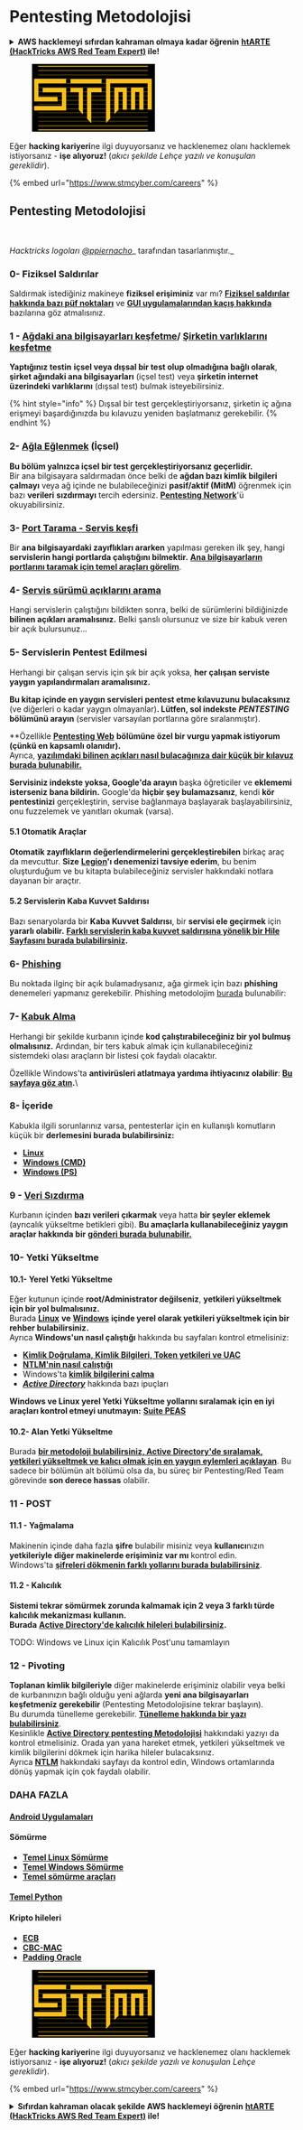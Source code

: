 # Pentesting Metodolojisi

<details>

<summary><strong>AWS hacklemeyi sıfırdan kahraman olmaya kadar öğrenin</strong> <a href="https://training.hacktricks.xyz/courses/arte"><strong>htARTE (HackTricks AWS Red Team Expert)</strong></a><strong> ile!</strong></summary>

HackTricks'ı desteklemenin diğer yolları:

* **Şirketinizi HackTricks'te reklamınızı görmek istiyorsanız** veya **HackTricks'i PDF olarak indirmek istiyorsanız** [**ABONELİK PLANLARI**](https://github.com/sponsors/carlospolop)'na göz atın!
* [**Resmi PEASS & HackTricks ürünlerini edinin**](https://peass.creator-spring.com)
* [**PEASS Ailesi'ni**](https://opensea.io/collection/the-peass-family) keşfedin, özel [**NFT'lerimiz**](https://opensea.io/collection/the-peass-family) koleksiyonumuzu
* **Katılın** 💬 [**Discord grubuna**](https://discord.gg/hRep4RUj7f) veya [**telegram grubuna**](https://t.me/peass) veya bizi **Twitter** 🐦 [**@hacktricks\_live**](https://twitter.com/hacktricks\_live)**'da takip edin.**
* **Hacking püf noktalarınızı paylaşarak** [**HackTricks**](https://github.com/carlospolop/hacktricks) ve [**HackTricks Cloud**](https://github.com/carlospolop/hacktricks-cloud) github depolarına PR göndererek.

</details>

<figure><img src="../.gitbook/assets/image (1) (1) (1).png" alt=""><figcaption></figcaption></figure>

Eğer **hacking kariyeri**ne ilgi duyuyorsanız ve hacklenemez olanı hacklemek istiyorsanız - **işe alıyoruz!** (_akıcı şekilde Lehçe yazılı ve konuşulan gereklidir_).

{% embed url="https://www.stmcyber.com/careers" %}

## Pentesting Metodolojisi

<figure><img src="../.gitbook/assets/HACKTRICKS-logo.svg" alt=""><figcaption></figcaption></figure>

_Hacktricks logoları_ [_@ppiernacho_](https://www.instagram.com/ppieranacho/)_ tarafından tasarlanmıştır._

### 0- Fiziksel Saldırılar

Saldırmak istediğiniz makineye **fiziksel erişiminiz** var mı? [**Fiziksel saldırılar hakkında bazı püf noktaları**](../hardware-physical-access/physical-attacks.md) ve [**GUI uygulamalarından kaçış hakkında**](../hardware-physical-access/escaping-from-gui-applications.md) bazılarına göz atmalısınız.

### 1 - [Ağdaki ana bilgisayarları keşfetme](pentesting-network/#discovering-hosts)/ [Şirketin varlıklarını keşfetme](external-recon-methodology/)

**Yaptığınız testin** **içsel veya dışsal bir test olup olmadığına bağlı olarak**, **şirket ağındaki ana bilgisayarları** (içsel test) veya **şirketin internet üzerindeki varlıklarını** (dışsal test) bulmak isteyebilirsiniz.

{% hint style="info" %}
Dışsal bir test gerçekleştiriyorsanız, şirketin iç ağına erişmeyi başardığınızda bu kılavuzu yeniden başlatmanız gerekebilir.
{% endhint %}

### **2-** [**Ağla Eğlenmek**](pentesting-network/) **(İçsel)**

**Bu bölüm yalnızca içsel bir test gerçekleştiriyorsanız geçerlidir.**\
Bir ana bilgisayara saldırmadan önce belki de **ağdan bazı kimlik bilgileri çalmayı** veya ağ içinde ne bulabileceğinizi **pasif/aktif (MitM)** öğrenmek için bazı **verileri** **sızdırmayı** tercih edersiniz. [**Pentesting Network**](pentesting-network/#sniffing)'ü okuyabilirsiniz.

### 3- [Port Tarama - Servis keşfi](pentesting-network/#scanning-hosts)

Bir **ana bilgisayardaki zayıflıkları ararken** yapılması gereken ilk şey, hangi **servislerin hangi portlarda çalıştığını bilmektir.** [**Ana bilgisayarların portlarını taramak için temel araçları görelim**](pentesting-network/#scanning-hosts).

### **4-** [Servis sürümü açıklarını arama](search-exploits.md)

Hangi servislerin çalıştığını bildikten sonra, belki de sürümlerini bildiğinizde **bilinen açıkları aramalısınız.** Belki şanslı olursunuz ve size bir kabuk veren bir açık bulursunuz...

### **5-** Servislerin Pentest Edilmesi

Herhangi bir çalışan servis için şık bir açık yoksa, **her çalışan serviste yaygın yapılandırmaları aramalısınız.**

**Bu kitap içinde en yaygın servisleri pentest etme kılavuzunu bulacaksınız** (ve diğerleri o kadar yaygın olmayanlar)**. Lütfen, sol indekste** _**PENTESTING**_ **bölümünü arayın** (servisler varsayılan portlarına göre sıralanmıştır).

**Özellikle [**Pentesting Web**](../network-services-pentesting/pentesting-web/) **bölümüne özel bir vurgu yapmak istiyorum (çünkü en kapsamlı olanıdır).**\
Ayrıca, [**yazılımdaki bilinen açıkları nasıl bulacağınıza dair küçük bir kılavuz burada bulunabilir.**](search-exploits.md)

**Servisiniz indekste yoksa, Google'da arayın** başka öğreticiler ve **eklememi isterseniz bana bildirin.** Google'da **hiçbir şey bulamazsanız**, kendi **kör pentestinizi** gerçekleştirin, servise bağlanmaya başlayarak başlayabilirsiniz, onu fuzzelemek ve yanıtları okumak (varsa).

#### 5.1 Otomatik Araçlar

**Otomatik zayıflıkların değerlendirmelerini gerçekleştirebilen** birkaç araç da mevcuttur. **Size** [**Legion**](https://github.com/carlospolop/legion)**'ı denemenizi tavsiye ederim**, bu benim oluşturduğum ve bu kitapta bulabileceğiniz servisler hakkındaki notlara dayanan bir araçtır.

#### **5.2 Servislerin Kaba Kuvvet Saldırısı**

Bazı senaryolarda bir **Kaba Kuvvet Saldırısı**, bir **servisi ele geçirmek** için **yararlı olabilir.** [**Farklı servislerin kaba kuvvet saldırısına yönelik bir Hile Sayfasını burada bulabilirsiniz**](brute-force.md)**.**

### 6- [Phishing](phishing-methodology/)

Bu noktada ilginç bir açık bulamadıysanız, ağa girmek için bazı **phishing** denemeleri yapmanız gerekebilir. Phishing metodolojim [burada](phishing-methodology/) bulunabilir:

### **7-** [**Kabuk Alma**](shells/)

Herhangi bir şekilde kurbanın içinde **kod çalıştırabileceğiniz bir yol bulmuş olmalısınız.** Ardından, bir ters kabuk almak için kullanabileceğiniz sistemdeki olası araçların bir listesi çok faydalı olacaktır.

Özellikle Windows'ta **antivirüsleri atlatmaya yardıma ihtiyacınız olabilir**: [**Bu sayfaya göz atın**](../windows-hardening/av-bypass.md)**.**\\

### 8- İçeride

Kabukla ilgili sorunlarınız varsa, pentesterlar için en kullanışlı komutların küçük bir **derlemesini burada bulabilirsiniz:**

* [**Linux**](../linux-hardening/useful-linux-commands.md)
* [**Windows (CMD)**](../windows-hardening/basic-cmd-for-pentesters.md)
* [**Windows (PS)**](../windows-hardening/basic-powershell-for-pentesters/)

### **9 -** [**Veri Sızdırma**](exfiltration.md)

Kurbanın içinden **bazı verileri çıkarmak** veya hatta **bir şeyler eklemek** (ayrıcalık yükseltme betikleri gibi). **Bu amaçlarla kullanabileceğiniz yaygın araçlar hakkında bir** [**gönderi burada bulunabilir.**](exfiltration.md)
### **10- Yetki Yükseltme**

#### **10.1- Yerel Yetki Yükseltme**

Eğer kutunun içinde **root/Administrator değilseniz**, **yetkileri yükseltmek için bir yol bulmalısınız.**\
Burada [**Linux**](../linux-hardening/privilege-escalation/) **ve** [**Windows**](../windows-hardening/windows-local-privilege-escalation/) **içinde yerel olarak yetkileri yükseltmek için bir rehber bulabilirsiniz.**\
Ayrıca **Windows'un nasıl çalıştığı** hakkında bu sayfaları kontrol etmelisiniz:

* [**Kimlik Doğrulama, Kimlik Bilgileri, Token yetkileri ve UAC**](../windows-hardening/authentication-credentials-uac-and-efs/)
* [**NTLM'nin nasıl çalıştığı**](../windows-hardening/ntlm/)
* Windows'ta [**kimlik bilgilerini çalma**](https://github.com/carlospolop/hacktricks/blob/master/generic-methodologies-and-resources/broken-reference/README.md)
* [_**Active Directory**_](../windows-hardening/active-directory-methodology/) hakkında bazı ipuçları

**Windows ve Linux yerel Yetki Yükseltme yollarını sıralamak için en iyi araçları kontrol etmeyi unutmayın:** [**Suite PEAS**](https://github.com/carlospolop/privilege-escalation-awesome-scripts-suite)

#### **10.2- Alan Yetki Yükseltme**

Burada [**bir metodoloji bulabilirsiniz, Active Directory'de sıralamak, yetkileri yükseltmek ve kalıcı olmak için en yaygın eylemleri açıklayan**](../windows-hardening/active-directory-methodology/). Bu sadece bir bölümün alt bölümü olsa da, bu süreç bir Pentesting/Red Team görevinde **son derece hassas** olabilir.

### 11 - POST

#### **11.1 - Yağmalama**

Makinenin içinde daha fazla **şifre** bulabilir misiniz veya **kullanıcı**nızın **yetkileriyle diğer makinelerde erişiminiz var mı** kontrol edin.\
Windows'ta [**şifreleri dökmenin farklı yollarını burada bulabilirsiniz**](https://github.com/carlospolop/hacktricks/blob/master/generic-methodologies-and-resources/broken-reference/README.md).

#### 11.2 - Kalıcılık

**Sistemi tekrar sömürmek zorunda kalmamak için 2 veya 3 farklı türde kalıcılık mekanizması kullanın.**\
**Burada** [**Active Directory'de kalıcılık hileleri bulabilirsiniz**](../windows-hardening/active-directory-methodology/#persistence)**.**

TODO: Windows ve Linux için Kalıcılık Post'unu tamamlayın

### 12 - Pivoting

**Toplanan kimlik bilgileriyle** diğer makinelerde erişiminiz olabilir veya belki de kurbanınızın bağlı olduğu yeni ağlarda **yeni ana bilgisayarları keşfetmeniz gerekebilir** (Pentesting Metodolojisine tekrar başlayın).\
Bu durumda tünelleme gerekebilir. [**Tünelleme hakkında bir yazı bulabilirsiniz**](tunneling-and-port-forwarding.md).\
Kesinlikle [**Active Directory pentesting Metodolojisi**](../windows-hardening/active-directory-methodology/) hakkındaki yazıyı da kontrol etmelisiniz. Orada yan yana hareket etmek, yetkileri yükseltmek ve kimlik bilgilerini dökmek için harika hileler bulacaksınız.\
Ayrıca [**NTLM**](../windows-hardening/ntlm/) hakkındaki sayfayı da kontrol edin, Windows ortamlarında dönüş yapmak için çok faydalı olabilir.

### DAHA FAZLA

#### [Android Uygulamaları](../mobile-pentesting/android-app-pentesting/)

#### **Sömürme**

* [**Temel Linux Sömürme**](../binary-exploitation/linux-exploiting-basic-esp.md)
* [**Temel Windows Sömürme**](../binary-exploitation/windows-exploiting-basic-guide-oscp-lvl.md)
* [**Temel sömürme araçları**](../binary-exploitation/basic-binary-exploitation-methodology/tools/)

#### [**Temel Python**](python/)

#### **Kripto hileleri**

* [**ECB**](../crypto-and-stego/electronic-code-book-ecb.md)
* [**CBC-MAC**](../crypto-and-stego/cipher-block-chaining-cbc-mac-priv.md)
* [**Padding Oracle**](../crypto-and-stego/padding-oracle-priv.md)

<figure><img src="../.gitbook/assets/image (1) (1) (1).png" alt=""><figcaption></figcaption></figure>

Eğer **hacking kariyeri**ne ilgi duyuyorsanız ve hacklenemez olanı hacklemek istiyorsanız - **işe alıyoruz!** (_akıcı şekilde yazılı ve konuşulan Lehçe gereklidir_).

{% embed url="https://www.stmcyber.com/careers" %}

<details>

<summary><strong>Sıfırdan kahraman olacak şekilde AWS hacklemeyi öğrenin</strong> <a href="https://training.hacktricks.xyz/courses/arte"><strong>htARTE (HackTricks AWS Red Team Expert)</strong></a><strong> ile!</strong></summary>

HackTricks'ı desteklemenin diğer yolları:

* **Şirketinizi HackTricks'te reklamını görmek veya HackTricks'i PDF olarak indirmek istiyorsanız** [**ABONELİK PLANLARINI**](https://github.com/sponsors/carlospolop) kontrol edin!
* [**Resmi PEASS & HackTricks ürünlerini**](https://peass.creator-spring.com) edinin
* [**The PEASS Family'yi**](https://opensea.io/collection/the-peass-family) keşfedin, özel [**NFT'lerimiz**](https://opensea.io/collection/the-peass-family) koleksiyonumuzu
* 💬 [**Discord grubuna**](https://discord.gg/hRep4RUj7f) veya [**telegram grubuna**](https://t.me/peass) katılın veya bizi Twitter'da takip edin 🐦 [**@hacktricks\_live**](https://twitter.com/hacktricks\_live)**.**
* **Hacking hilelerinizi HackTricks ve HackTricks Cloud** github depolarına PR göndererek paylaşın.

</details>
